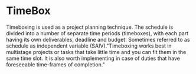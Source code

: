 # TimeBox
Timeboxing is used as a project planning technique. The schedule is divided into a number of separate time periods (timeboxes), with each part having its own deliverables, deadline and budget.
Sometimes referred to as schedule as independent variable (SAIV)."Timeboxing works best in multistage projects or tasks that take little time and you can fit them in the same time slot. It is also worth implementing in case of duties that have foreseeable time-frames of completion."